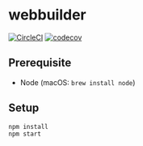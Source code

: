 # webbuilder

[![CircleCI](https://circleci.com/gh/VictorWinberg/webbuilder.svg?style=svg&circle-token=e94aebd7dedf0fb3a529cded4798cfcd29764020)](https://circleci.com/gh/VictorWinberg/webbuilder) [![codecov](https://codecov.io/gh/VictorWinberg/webbuilder/branch/master/graph/badge.svg?token=45r6q3P6rP)](https://codecov.io/gh/VictorWinberg/webbuilder)

## Prerequisite

- Node (macOS: `brew install node`)

## Setup

```
npm install
npm start
```
